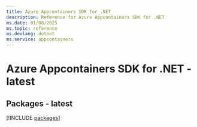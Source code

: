 ```yaml
---
title: Azure Appcontainers SDK for .NET
description: Reference for Azure Appcontainers SDK for .NET
ms.date: 01/08/2025
ms.topic: reference
ms.devlang: dotnet
ms.service: appcontainers
---
```

# Azure Appcontainers SDK for .NET - latest
## Packages - latest
[!INCLUDE [packages](appcontainers-index.md)]